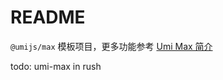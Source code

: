 # README

`@umijs/max` 模板项目，更多功能参考 [Umi Max 简介](https://umijs.org/docs/max/introduce)

todo: umi-max in rush
